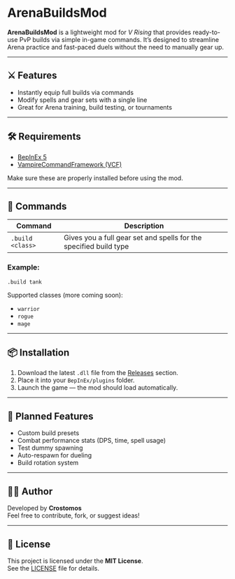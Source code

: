 ﻿# ArenaBuildsMod

**ArenaBuildsMod** is a lightweight mod for *V Rising* that provides ready-to-use PvP builds via simple in-game commands.
It’s designed to streamline Arena practice and fast-paced duels without the need to manually gear up.

---

## ⚔️ Features

- Instantly equip full builds via commands
- Modify spells and gear sets with a single line
- Great for Arena training, build testing, or tournaments

---

## 🛠️ Requirements

- [BepInEx 5](https://github.com/BepInEx/BepInEx)
- [VampireCommandFramework (VCF)](https://github.com/decaprime/VampireCommandFramework)

Make sure these are properly installed before using the mod.

---

## 💬 Commands

| Command          | Description |
|------------------|-------------|
| `.build <class>` | Gives you a full gear set and spells for the specified build type |

### Example:
`.build tank`


Supported classes (more coming soon):
- `warrior`
- `rogue`
- `mage`

---

## 📦 Installation

1. Download the latest `.dll` file from the [Releases](#) section.
2. Place it into your `BepInEx/plugins` folder.
3. Launch the game — the mod should load automatically.

---

## 🔧 Planned Features

- Custom build presets
- Combat performance stats (DPS, time, spell usage)
- Test dummy spawning
- Auto-respawn for dueling
- Build rotation system

---

## 🧑‍💻 Author

Developed by **Crostomos**  
Feel free to contribute, fork, or suggest ideas!

---

## 📄 License

This project is licensed under the **MIT License**.  
See the [LICENSE](LICENSE) file for details.
